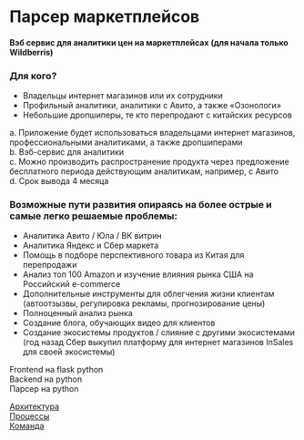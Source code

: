 # Парсер маркетплейсов

#### Вэб сервис для аналитики цен на маркетплейсах (для начала только Wildberris) 

### Для кого?
- Владельцы интернет магазинов или их сотрудники  
- Профильный аналитики, аналитики с Авито, а также «Озонологи»  
- Небольшие дропшиперы, те кто перепродают с китайских ресурсов  

a.	Приложение будет использоваться владельцами интернет магазинов, профессиональными аналитиками, а также дропшиперами  
b.	Вэб-сервис для аналитики  
c.	Можно производить распространение продукта через предложение бесплатного периода действующим аналитикам, например, с Авито  
d.	Срок вывода 4 месяца  

### Возможные пути развития опираясь на более острые и самые легко решаемые проблемы:
- Аналитика Авито / Юла / ВК витрин  
- Аналитика Яндекс и Сбер маркета  
- Помощь в подборе перспективного товара из Китая для перепродажи  
- Анализ топ 100 Amazon и изучение влияния рынка США на Российский e-commerce  
- Дополнительные инструменты для облегчения жизни клиентам (автоотзызвы, регулировка рекламы, прогнозирование цены)  
- Полноценный анализ рынка  
- Создание блога, обучающих видео для клиентов  
- Создание экосистемы продуктов / слияние с другими экосистемами  
(год назад Сбер выкупил платформу для интернет магазинов InSales для своей экосистемы)  

Frontend на flask python  
Backend на python  
Парсер на python  

[Архитектура](docs/architecture.md)  
[Процессы](docs/process.md)  
[Команда](docs/team.md)  

